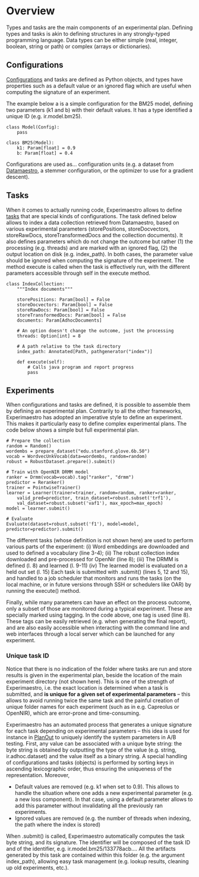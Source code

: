 # Overview

Types and tasks are the main components of an experimental plan.
Defining types and tasks is akin to defining structures in any
strongly-typed programming language. Data types can be either simple
(real, integer, boolean, string or path) or complex (arrays or
dictionaries).

## Configurations

[Configurations](../config) and tasks are defined as Python objects,
and types have properties such as a default value or an ignored
flag which are useful when computing the signature of an experiment.

The example below a is
a simple configuration for the BM25 model, defining two parameters (k1
and b) with their default values. It has a type identified a unique ID
(e.g. ir.model.bm25).

```py3
class Model(Config):
    pass

class BM25(Model):
    k1: Param[float] = 0.9
    b: Param[float] = 0.4
```

Configurations are used as... configuration units (e.g. a dataset from
[Datamaestro](), a stemmer configuration, or the optimizer to use for a
gradient descent).

## Tasks

When it comes to actually running code, Experimaestro allows to define
[tasks](../task) that are special kinds of configurations. The task defined below
allows to index a data collection retrieved from
Datamaestro, based on various experimental parameters (storePositions,
storeDocvectors, storeRawDocs, storeTransformedDocs and the collection
documents). It also defines parameters which do not change the outcome
but rather (1) the processing (e.g. threads) and are marked with an
ignored flag, (2) the output location on disk (e.g. index_path). In
both cases, the parameter value should be ignored when computing the
signature of the experiment. The method execute is called when the task
is effectively run, with the different parameters accessible through
self in the execute method.

```py3
class IndexCollection:
    """Index documents"""

    storePositions: Param[bool] = False
    storeDocvectors: Param[bool] = False
    storeRawDocs: Param[bool] = False
    storeTransformedDocs: Param[bool] = False
    documents: Param[AdhocDocuments]

    # An option doesn't change the outcome, just the processing
    threads: Option[int] = 8

    # A path relative to the task directory
    index_path: Annotated[Path, pathgenerator("index")]

    def execute(self):
        # Calls java program and report progress
        pass
```

## Experiments

When configurations and tasks are defined, it is possible to assemble
them by defining an experimental plan. Contrarily to all the other
frameworks, Experimaestro has adopted an imperative style to define an
experiment. This makes it particularly easy to define complex
experimental plans. The code below shows a simple
but full experimental plan.

```py3
# Prepare the collection
random = Random()
wordembs = prepare_dataset("edu.stanford.glove.6b.50")
vocab = WordvecUnkVocab(data=wordembs, random=random)
robust = RobustDataset.prepare().submit()

# Train with OpenNIR DRMM model
ranker = Drmm(vocab=vocab).tag("ranker", "drmm")
predictor = Reranker()
trainer = PointwiseTrainer()
learner = Learner(trainer=trainer, random=random, ranker=ranker,
    valid_pred=predictor, train_dataset=robust.subset('trf1'),
    val_dataset=robust.subset('vaf1'), max_epoch=max_epoch)
model = learner.submit()

# Evaluate
Evaluate(dataset=robust.subset('f1'), model=model, predictor=predictor).submit()
```

The different tasks (whose definition is not
shown here) are used to perform various parts of the experiment:
(i) Word embeddings are downloaded and used to defined a vocabulary
(line 3-4); (ii) The robust collection index downloaded and
pre-processed for OpenNir (line 8); (iii) The DRMM is defined (l. 8) and
learned (l. 9-11) (iv) The learned model is evaluated on a held out set
(l. 15) Each task is submitted with .submit() (lines 5, 12 and 15), and
handled to a job scheduler that monitors and runs the tasks (on the
local machine, or in future versions through SSH or schedulers like OAR)
by running the execute() method.

Finally, while many parameters can have an effect on the process
outcome, only a subset of those are monitored during a typical
experiment. These are specially marked using tagging. In the code above,
one tag is used (line 8). These tags can be easily retrieved (e.g. when
generating the final report), and are also easily accessible when
interacting with the command line and web interfaces through a local
server which can be launched for any experiment.

### Unique task ID

Notice that there is no indication of the folder where tasks are run and
store results is given in the experimental plan, beside the location of
the main experiment directory (not shown here). This is one of the
strength of Experimaestro, i.e. the exact location is determined when a
task is submitted, and **is unique for a given set of experimental
parameters** – this allows to avoid running twice the same task and the
painful creation of unique folder names for each experiment (such as in
e.g. Capreolus or OpenNIR), which are error-prone and time-consuming.

Experimaestro has an automated process that generates a unique signature
for each task depending on experimental parameters – this idea is used
for instance in [PlanOut]() to uniquely identify the system
parameters in A/B testing. First, any value can be associated with a
unique byte string: the byte string is obtained by outputting the type
of the value (e.g. string, ir.adhoc.dataset) and the value itself as a
binary string. A special handling of configurations
and tasks (objects) is performed by sorting keys in ascending lexicographic
order, thus ensuring the uniqueness of the representation. Moreover,

- Default values are removed (e.g. k1 when set to 0.9). This allows to
  handle the situation where one adds a new experimental parameter
  (e.g. a new loss component). In that case, using a default parameter
  allows to add this parameter without invalidating all the previously
  ran experiments.
- Ignored values are removed (e.g. the number of threads when
  indexing, the path where the index is stored)

When .submit() is called, Experimaestro automatically computes the task
byte string, and its signature. The identifier will be composed of the
task ID and of the identifier, e.g. ir.model.bm25/133778acb.... All the
artifacts generated by this task are contained within this folder (e.g.
the argument index_path), allowing easy task management (e.g. lookup
results, cleaning up old experiments, etc.).
